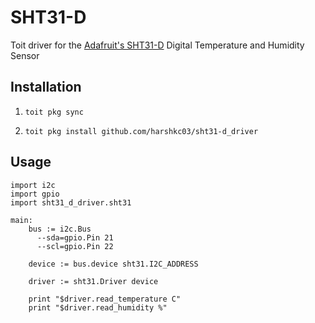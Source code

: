 # SHT31-D
Toit driver for the [Adafruit's SHT31-D](https://www.adafruit.com/product/2857) Digital Temperature and Humidity Sensor

## Installation

1. `toit pkg sync`

2. `toit pkg install github.com/harshkc03/sht31-d_driver`

## Usage

```
import i2c
import gpio
import sht31_d_driver.sht31

main:
    bus := i2c.Bus
      --sda=gpio.Pin 21
      --scl=gpio.Pin 22

    device := bus.device sht31.I2C_ADDRESS

    driver := sht31.Driver device

    print "$driver.read_temperature C"
    print "$driver.read_humidity %"
```
